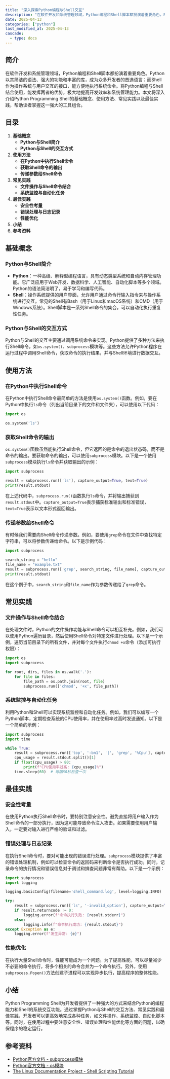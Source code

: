 ```yaml
---
title: "深入探索Python编程与Shell交互"
description: "在软件开发和系统管理领域，Python编程和Shell脚本都扮演着重要角色。Python以其简洁的语法、强大的功能和丰富的库，成为众多开发者的首选语言；而Shell作为操作系统与用户交互的接口，能方便地执行系统命令。将Python编程与Shell结合使用，能发挥两者的优势，极大地提高开发效率和系统管理能力。本文将深入介绍Python Programming Shell的基础概念、使用方法、常见实践以及最佳实践，帮助读者掌握这一强大的工具组合。"
date: 2025-04-13
categories: ["python"]
last_modified_at: 2025-04-13
cascade:
  - type: docs
---
```



## 简介
在软件开发和系统管理领域，Python编程和Shell脚本都扮演着重要角色。Python以其简洁的语法、强大的功能和丰富的库，成为众多开发者的首选语言；而Shell作为操作系统与用户交互的接口，能方便地执行系统命令。将Python编程与Shell结合使用，能发挥两者的优势，极大地提高开发效率和系统管理能力。本文将深入介绍Python Programming Shell的基础概念、使用方法、常见实践以及最佳实践，帮助读者掌握这一强大的工具组合。

<!-- more -->
## 目录
1. **基础概念**
    - **Python与Shell简介**
    - **Python与Shell的交互方式**
2. **使用方法**
    - **在Python中执行Shell命令**
    - **获取Shell命令的输出**
    - **传递参数给Shell命令**
3. **常见实践**
    - **文件操作与Shell命令结合**
    - **系统监控与自动化任务**
4. **最佳实践**
    - **安全性考量**
    - **错误处理与日志记录**
    - **性能优化**
5. **小结**
6. **参考资料**

## 基础概念
### Python与Shell简介
- **Python**：一种高级、解释型编程语言，具有动态类型系统和自动内存管理功能。它广泛应用于Web开发、数据科学、人工智能、自动化脚本等多个领域。Python的语法简洁明了，易于学习和编写代码。
- **Shell**：操作系统提供的用户界面，允许用户通过命令行输入指令来与操作系统进行交互。常见的Shell有Bash（用于Linux和macOS系统）和CMD（用于Windows系统）。Shell脚本是一系列Shell命令的集合，可以自动化执行重复性任务。

### Python与Shell的交互方式
Python与Shell的交互主要通过调用系统命令来实现。Python提供了多种方法来执行Shell命令，如`os.system()`、`subprocess`模块等。这些方法允许Python程序在运行过程中调用Shell命令，获取命令的执行结果，并与Shell环境进行数据交互。

## 使用方法
### 在Python中执行Shell命令
在Python中执行Shell命令最简单的方法是使用`os.system()`函数。例如，要在Python中执行`ls`命令（列出当前目录下的文件和文件夹），可以使用以下代码：

```python
import os

os.system('ls')
```

### 获取Shell命令的输出
`os.system()`函数虽然能执行Shell命令，但它返回的是命令的退出状态码，而不是命令的输出。要获取命令的输出，可以使用`subprocess`模块。以下是一个使用`subprocess`模块执行`ls`命令并获取输出的示例：

```python
import subprocess

result = subprocess.run(['ls'], capture_output=True, text=True)
print(result.stdout)
```

在上述代码中，`subprocess.run()`函数执行`ls`命令，并将输出捕获到`result.stdout`中。`capture_output=True`表示捕获标准输出和标准错误，`text=True`表示以文本形式返回输出。

### 传递参数给Shell命令
有时候我们需要向Shell命令传递参数。例如，要使用`grep`命令在文件中查找特定字符串，可以将参数传递给命令。以下是示例代码：

```python
import subprocess

search_string = "hello"
file_name = "example.txt"
result = subprocess.run(['grep', search_string, file_name], capture_output=True, text=True)
print(result.stdout)
```

在这个例子中，`search_string`和`file_name`作为参数传递给了`grep`命令。

## 常见实践
### 文件操作与Shell命令结合
在处理文件时，Python的文件操作功能与Shell命令可以相互补充。例如，我们可以使用Python遍历目录，然后使用Shell命令对特定文件进行处理。以下是一个示例，遍历当前目录下的所有文件，并对每个文件执行`chmod +x`命令（添加可执行权限）：

```python
import os
import subprocess

for root, dirs, files in os.walk('.'):
    for file in files:
        file_path = os.path.join(root, file)
        subprocess.run(['chmod', '+x', file_path])
```

### 系统监控与自动化任务
利用Python和Shell可以实现系统监控和自动化任务。例如，我们可以编写一个Python脚本，定期检查系统的CPU使用率，并在使用率过高时发送通知。以下是一个简单的示例：

```python
import subprocess
import time

while True:
    result = subprocess.run(['top', '-bn1', '|', 'grep', '%Cpu'], capture_output=True, text=True)
    cpu_usage = result.stdout.split()[1]
    if float(cpu_usage) > 80:
        print(f"CPU使用率过高: {cpu_usage}%")
    time.sleep(60)  # 每隔60秒检查一次
```

## 最佳实践
### 安全性考量
在使用Python执行Shell命令时，要特别注意安全性。避免直接将用户输入作为Shell命令的一部分执行，因为这可能导致命令注入攻击。如果需要使用用户输入，一定要对输入进行严格的验证和过滤。

### 错误处理与日志记录
在执行Shell命令时，要对可能出现的错误进行处理。`subprocess`模块提供了丰富的错误处理机制，例如可以检查命令的返回码来判断命令是否执行成功。同时，记录命令的执行情况和错误信息对于调试和排查问题非常有帮助。以下是一个示例：

```python
import subprocess
import logging

logging.basicConfig(filename='shell_command.log', level=logging.INFO)

try:
    result = subprocess.run(['ls', '-invalid_option'], capture_output=True, text=True)
    if result.returncode != 0:
        logging.error(f"命令执行失败: {result.stderr}")
    else:
        logging.info(f"命令执行成功: {result.stdout}")
except Exception as e:
    logging.error(f"发生异常: {e}")
```

### 性能优化
在执行大量Shell命令时，性能可能成为一个问题。为了提高性能，可以尽量减少不必要的命令执行，将多个相关的命令合并为一个命令执行。另外，使用`subprocess.Popen()`方法创建子进程可以实现异步执行，提高程序的整体性能。

## 小结
Python Programming Shell为开发者提供了一种强大的方式来结合Python的编程能力和Shell的系统交互功能。通过掌握Python与Shell的交互方法、常见实践和最佳实践，开发者可以更高效地完成各种任务，如文件操作、系统监控、自动化脚本等。同时，在使用过程中要注意安全性、错误处理和性能优化等方面的问题，以确保程序的稳定运行。

## 参考资料
- [Python官方文档 - subprocess模块](https://docs.python.org/3/library/subprocess.html)
- [Python官方文档 - os模块](https://docs.python.org/3/library/os.html)
- [The Linux Documentation Project - Shell Scripting Tutorial](https://tldp.org/LDP/abs/html/)